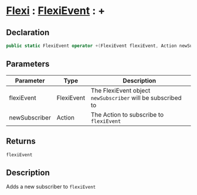 # [Flexi](../Docs.md) : [FlexiEvent](FlexiEvent.md) : +
## Declaration
```cs
public static FlexiEvent operator +(FlexiEvent flexiEvent, Action newSubscriber)
```

## Parameters
| Parameter | Type | Description |
| - | - | - |
| flexiEvent | FlexiEvent | The FlexiEvent object `newSubscriber` will be subscribed to |
| newSubscriber | Action | The Action to subscribe to `flexiEvent` |

## Returns
`flexiEvent`

## Description
Adds a new subscriber to `flexiEvent`
